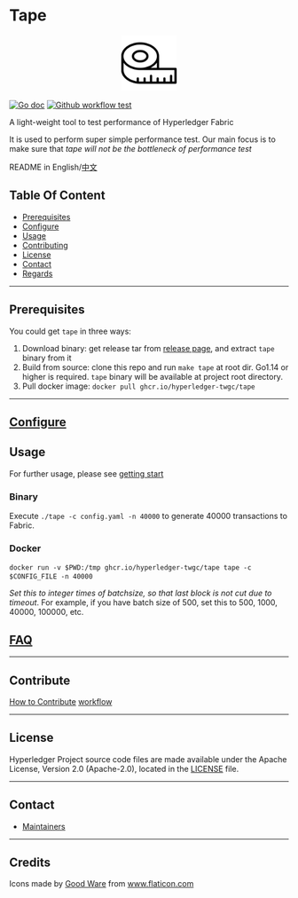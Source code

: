 # Tape
<div align="center">
<img src="logo.svg" width="100">
</div>

[![Go doc](https://img.shields.io/badge/go.dev-reference-brightgreen?logo=go&logoColor=white&style=flat)](https://pkg.go.dev/github.com/hyperledger-twgc/tape)
[![Github workflow test](https://github.com/Hyperledger-TWGC/tape/actions/workflows/test.yml/badge.svg)](https://github.com/Hyperledger-TWGC/tape/actions/workflows/test.yml)

A light-weight tool to test performance of Hyperledger Fabric

It is used to perform super simple performance test.
Our main focus is to make sure that *tape will not be the bottleneck of performance test*

README in English/[中文](README-zh.md)


## Table Of Content

* [Prerequisites](#prerequisites)
* [Configure](docs/configfile.md)
* [Usage](#usage)
* [Contributing](#contributing)
* [License](#license)
* [Contact](#contact)
* [Regards](#thanks-for-choosing)

---
## Prerequisites

You could get `tape` in three ways:
1. Download binary: get release tar from [release page](https://github.com/hyperledger-twgc/tape/releases), and extract `tape` binary from it
2. Build from source: clone this repo and run `make tape` at root dir. Go1.14 or higher is required. `tape` binary will be available at project root directory.
3. Pull docker image: `docker pull ghcr.io/hyperledger-twgc/tape`
---

## [Configure](docs/configfile.md)

## Usage
For further usage, please see [getting start](/docs/gettingstarted.md)

### Binary
Execute `./tape -c config.yaml -n 40000` to generate 40000 transactions to Fabric.


### Docker
```shell
docker run -v $PWD:/tmp ghcr.io/hyperledger-twgc/tape tape -c $CONFIG_FILE -n 40000
```

*Set this to integer times of batchsize, so that last block is not cut due to timeout*. For example, if you have batch size of 500, set this to 500, 1000, 40000, 100000, etc.

## [FAQ](https://github.com/Hyperledger-TWGC/tape/wiki/FAQ)

---
## Contribute
[How to Contribute](CONTRIBUTING.md)
[workflow](docs/workflow.md)

---
## License
Hyperledger Project source code files are made available under the Apache License, Version 2.0 (Apache-2.0), located in the [LICENSE](LICENSE) file.

---
## Contact

* [Maintainers](MAINTAINERS.md)
---

## Credits

Icons made by <a href="https://www.flaticon.com/authors/good-ware" title="Good Ware">Good Ware</a> from <a href="https://www.flaticon.com/" title="Flaticon">www.flaticon.com</a>

